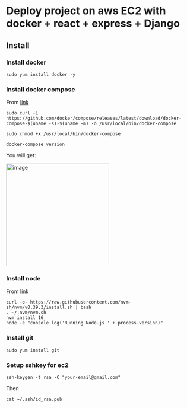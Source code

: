 # Deploy project on aws EC2 with docker + react + express + Django


## Install

### Install docker

```
sudo yum install docker -y
```

### Install docker compose

From [link](https://stackoverflow.com/questions/63708035/installing-docker-compose-on-amazon-ec2-linux-2-9kb-docker-compose-file)

```
sudo curl -L https://github.com/docker/compose/releases/latest/download/docker-compose-$(uname -s)-$(uname -m) -o /usr/local/bin/docker-compose

sudo chmod +x /usr/local/bin/docker-compose

docker-compose version
```

You will get:

<img width="277" alt="image" src="https://user-images.githubusercontent.com/77183284/231896125-8f855f51-e883-4c2e-891e-7f038131c9af.png">


### Install node

From [link](https://docs.aws.amazon.com/sdk-for-javascript/v2/developer-guide/setting-up-node-on-ec2-instance.html)

```
curl -o- https://raw.githubusercontent.com/nvm-sh/nvm/v0.39.3/install.sh | bash
. ~/.nvm/nvm.sh
nvm install 16
node -e "console.log('Running Node.js ' + process.version)"
```

### Install git

```
sudo yum install git
```
### Setup sshkey for ec2

```
ssh-keygen -t rsa -C "your-email@gmail.com"
```

Then

```
cat ~/.ssh/id_rsa.pub
```
